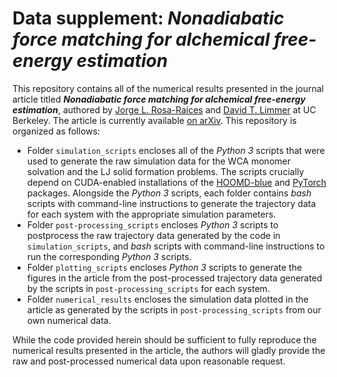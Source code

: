# Data supplement: _Nonadiabatic force matching for alchemical free-energy estimation_

This repository contains all of the numerical results presented in the journal article titled ___Nonadiabatic force matching for alchemical free-energy estimation___, authored by [Jorge L. Rosa-Raíces](mailto:jrosaraices@berkeley.edu) and [David T. Limmer](mailto:dlimmer@berkeley.edu) at UC Berkeley.  The article is currently available [on arXiv](https://arxiv.org/abs/2508.14179).  This repository is organized as follows:

- Folder `simulation_scripts` encloses all of the _Python 3_ scripts that were used to generate the raw simulation data for the WCA monomer solvation and the LJ solid formation problems.  The scripts crucially depend on CUDA-enabled installations of the [HOOMD-blue](https://hoomd-blue.readthedocs.io/en/v5.1.0/) and [PyTorch](https://docs.pytorch.org/docs/2.6/) packages.  Alongside the _Python 3_ scripts, each folder contains _bash_ scripts with command-line instructions to generate the trajectory data for each system with the appropriate simulation parameters.
- Folder `post-processing_scripts` encloses _Python 3_ scripts to postprocess the raw trajectory data generated by the code in `simulation_scripts`, and _bash_ scripts with command-line instructions to run the corresponding _Python 3_ scripts.
- Folder `plotting_scripts` encloses _Python 3_ scripts to generate the figures in the article from the post-processed trajectory data generated by the scripts in `post-processing_scripts` for each system.
- Folder `numerical_results` encloses the simulation data plotted in the article as generated by the scripts in `post-processing_scripts` from our own numerical data.

While the code provided herein should be sufficient to fully reproduce the numerical results presented in the article, the authors will gladly provide the raw and post-processed numerical data upon reasonable request.
